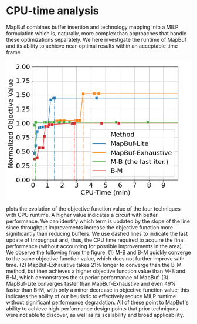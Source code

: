 CPU-time analysis
=================

MapBuf combines buffer insertion and technology mapping into a MILP formulation which is, naturally, more complex than approaches that handle these optimizations separately. We here investigate the runtime of MapBuf and its ability to achieve near-optimal results within an acceptable time frame. 

![](../../img/runtime_v9.png)

plots the evolution of the objective function value of the four techniques with CPU runtime.  A higher value indicates a circuit with better performance. We can identify which term is updated by the slope of the line since throughput improvements increase the objective function more significantly than reducing buffers. We use dashed lines to indicate the last update of throughput and, thus, the CPU time required to acquire the final performance (without accounting for possible improvements in the area). We observe the following from the figure: (1) M-B and B-M quickly converge to the same objective function value, which does not further improve with time. (2) MapBuf-Exhaustive takes 21% longer to converge than the B-M method, but then achieves a higher objective function value than M-B and B-M, which demonstrates the superior performance of MapBuf. (3) MapBuf-Lite converges faster than MapBuf-Exhaustive and even 49% faster than B-M, with only a minor decrease in objective function value; this indicates the ability of our heuristic to effectively reduce MILP runtime without significant performance degradation. All of these point to MapBuf's ability to achieve high-performance design points that prior techniques were not able to discover, as well as its scalability and broad applicability. 
